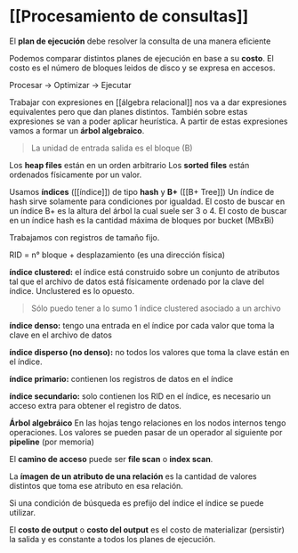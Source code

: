 # [[Procesamiento de consultas]]

El **plan de ejecución** debe resolver la consulta de una manera eficiente

Podemos comparar distintos planes de ejecución en base a su **costo**. El costo es el número de bloques leidos de disco y se expresa en accesos.

Procesar → Optimizar → Ejecutar

Trabajar con expresiones en [[álgebra relacional]] nos va a dar expresiones equivalentes pero que dan planes distintos. También sobre estas expresiones se van a poder aplicar heurística. A partir de estas expresiones vamos a formar un **árbol algebraico**.

> La unidad de entrada salida es el bloque (B)

Los **heap files** están en un orden arbitrario
Los **sorted files** están ordenados físicamente por un valor.

Usamos 	**índices** ([[índice]]) de tipo **hash** y **B+** ([[B+ Tree]])
Un índice de hash sirve solamente para condiciones por igualdad.
El costo de buscar en un índice B+ es la altura del árbol la cual suele ser 3 o 4.
El costo de buscar en un índice hash es la cantidad máxima de bloques por bucket (MBxBi)

Trabajamos con registros de tamaño fijo.

RID = n° bloque + desplazamiento (es una dirección física)

**índice clustered:** el índice está construido sobre un conjunto de atributos tal que el archivo de datos está físicamente ordenado por la clave del índice. Unclustered es lo opuesto. 

> Sólo puedo tener a lo sumo 1 índice clustered asociado a un archivo

**índice denso:** tengo una entrada en el índice por cada valor que toma la clave en el archivo de datos

**índice disperso (no denso):** no todos los valores que toma la clave están en el índice.

**índice primario:** contienen los registros de datos en el índice

**índice secundario:** solo contienen los RID en el índice, es necesario un acceso extra para obtener el registro de datos.

**Árbol algebráico** En las hojas tengo relaciones en los nodos internos tengo operaciones.
Los valores se pueden pasar de un operador al siguiente por **pipeline** (por memoria)

El **camino de acceso** puede ser **file scan** o **index scan**.

La **ímagen de un atributo de una relación** es la cantidad de valores distintos que toma ese atributo en esa relación.

Si una condición de búsqueda es prefijo del índice el índice se puede utilizar.

El **costo de output** o **costo del output** es el costo de materializar (persistir) la salida y es constante a todos los planes de ejecución.